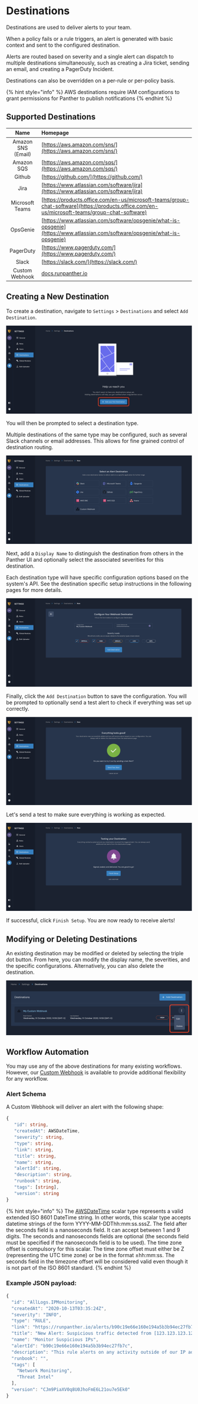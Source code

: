 # Destinations

Destinations are used to deliver alerts to your team.

When a policy fails or a rule triggers, an alert is generated with basic context and sent to the configured destination.

Alerts are routed based on severity and a single alert can dispatch to multiple destinations simultaneously, such as creating a Jira ticket, sending an email, and creating a PagerDuty Incident.

Destinations can also be overridden on a per-rule or per-policy basis.

{% hint style="info" %}
AWS destinations require IAM configurations to grant permissions for Panther to publish notifications
{% endhint %}

## Supported Destinations

| Name | Homepage |
| :---: | :--- |
| Amazon SNS \(Email\) | [https://aws.amazon.com/sns/](https://aws.amazon.com/sns/) |
| Amazon SQS | [https://aws.amazon.com/sqs/](https://aws.amazon.com/sqs/) |
| Github | [https://github.com/](https://github.com/) |
| Jira | [https://www.atlassian.com/software/jira](https://www.atlassian.com/software/jira) |
| Microsoft Teams | [https://products.office.com/en-us/microsoft-teams/group-chat-software](https://products.office.com/en-us/microsoft-teams/group-chat-software) |
| OpsGenie | [https://www.atlassian.com/software/opsgenie/what-is-opsgenie](https://www.atlassian.com/software/opsgenie/what-is-opsgenie) |
| PagerDuty | [https://www.pagerduty.com/](https://www.pagerduty.com/) |
| Slack | [https://slack.com/](https://slack.com/) |
| Custom Webhook | [docs.runpanther.io](custom_webhook.md) |

## Creating a New Destination

To create a destination, navigate to `Settings` &gt; `Destinations` and select `Add Destination`.

![](../.gitbook/assets/readme-add-destination%20%288%29%20%288%29%20%283%29.png)

You will then be prompted to select a destination type.

Multiple destinations of the same type may be configured, such as several Slack channels or email addresses. This allows for fine grained control of destination routing.

![](../.gitbook/assets/readme-destination-types%20%288%29%20%282%29%20%283%29.png)

Next, add a `Display Name` to distinguish the destination from others in the Panther UI and optionally select the associated severities for this destination.

Each destination type will have specific configuration options based on the system's API. See the destination specific setup instructions in the following pages for more details.

![](../.gitbook/assets/readme-settings-example%20%288%29%20%282%29%20%289%29.png)

Finally, click the `Add Destination` button to save the configuration. You will be prompted to optionally send a test alert to check if everything was set up correctly.

![](../.gitbook/assets/readme-test%20%283%29%20%283%29%20%285%29%20%284%29.png)

Let's send a test to make sure everything is working as expected.

![](../.gitbook/assets/readme-test-success.png)

If successful, click `Finish Setup`. You are now ready to receive alerts!

## Modifying or Deleting Destinations

An existing destination may be modified or deleted by selecting the triple dot button. From here, you can modify the display name, the severities, and the specific configurations. Alternatively, you can also delete the destination.

![](../.gitbook/assets/readme-modify.png)

## Workflow Automation

You may use any of the above destinations for many existing workflows. However, our [Custom Webhook](custom_webhook.md) is available to provide additional flexibility for any workflow.

### Alert Schema

A Custom Webhook will deliver an alert with the following shape:

```typescript
{
   "id": string,
   "createdAt": AWSDateTime,
   "severity": string,
   "type": string,
   "link": string,
   "title": string,
   "name": string,
   "alertId": string,
   "description": string,
   "runbook": string,
   "tags": [string],
   "version": string
}
```

{% hint style="info" %}
The [AWSDateTime](https://docs.aws.amazon.com/appsync/latest/devguide/scalars.html) scalar type represents a valid extended ISO 8601 DateTime string. In other words, this scalar type accepts datetime strings of the form YYYY-MM-DDThh:mm:ss.sssZ. The field after the seconds field is a nanoseconds field. It can accept between 1 and 9 digits. The seconds and nanoseconds fields are optional \(the seconds field must be specified if the nanoseconds field is to be used\). The time zone offset is compulsory for this scalar. The time zone offset must either be Z \(representing the UTC time zone\) or be in the format ±hh:mm:ss. The seconds field in the timezone offset will be considered valid even though it is not part of the ISO 8601 standard.
{% endhint %}

### Example JSON payload:

```javascript
{
  "id": "AllLogs.IPMonitoring",
  "createdAt": "2020-10-13T03:35:24Z",
  "severity": "INFO",
  "type": "RULE",
  "link": "https://runpanther.io/alerts/b90c19e66e160e194a5b3b94ec27fb7c",
  "title": "New Alert: Suspicious traffic detected from [123.123.123.123]",
  "name": "Monitor Suspicious IPs",
  "alertId": "b90c19e66e160e194a5b3b94ec27fb7c",
  "description": "This rule alerts on any activity outside of our IP address whitelist",
  "runbook": "",
  "tags": [
    "Network Monitoring",
    "Threat Intel"
  ],
  "version": "CJm9PiaXV0q8U0JhoFmE6L21ou7e5Ek0"
}
```

